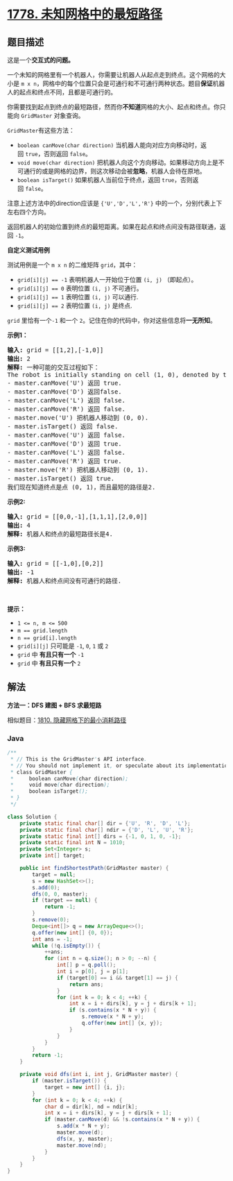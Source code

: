 # [1778. 未知网格中的最短路径](https://leetcode.cn/problems/shortest-path-in-a-hidden-grid)

## 题目描述

<p>这是一个<strong>交互式的问题。</strong></p>

<p>一个未知的网格里有一个机器人，你需要让机器人从起点走到终点。这个网格的大小是 <code>m x n</code>，网格中的每个位置只会是可通行和不可通行两种状态。题目<strong>保证</strong>机器人的起点和终点不同，且都是可通行的。</p>

<p>你需要找到起点到终点的最短路径，然而你<strong>不知道</strong>网格的大小、起点和终点。你只能向 <code>GridMaster</code> 对象查询。</p>

<p><code>GridMaster</code>有这些方法：</p>

<ul>
	<li><code>boolean canMove(char direction)</code> 当机器人能向对应方向移动时，返回 <code>true</code>，否则返回 <code>false</code>。</li>
	<li><code>void move(char direction)</code> 把机器人向这个方向移动。如果移动方向上是不可通行的或是网格的边界，则这次移动会被<strong>忽略</strong>，机器人会待在原地。</li>
	<li><code>boolean isTarget()</code> 如果机器人当前位于终点，返回 <code>true</code>，否则返回 <code>false</code>。</li>
</ul>

<p>注意上述方法中的direction应该是 <code>{'U','D','L','R'}</code> 中的一个，分别代表上下左右四个方向。</p>

<p>返回机器人的初始位置到终点的最短距离。如果在起点和终点间没有路径联通，返回 <code>-1</code>。</p>

<p><strong>自定义测试用例</strong></p>

<p>测试用例是一个 <code>m x n</code> 的二维矩阵 <code>grid</code>，其中：</p>

<ul>
	<li><code>grid[i][j] == -1</code> 表明机器人一开始位于位置 <code>(i, j)</code> （即起点）。</li>
	<li><code>grid[i][j] == 0</code> 表明位置 <code>(i, j)</code> 不可通行。</li>
	<li><code>grid[i][j] == 1</code> 表明位置 <code>(i, j)</code> 可以通行.</li>
	<li><code>grid[i][j] == 2</code> 表明位置 <code>(i, j)</code> 是终点.</li>
</ul>

<p><code>grid</code> 里恰有一个<code>-1</code> 和一个 <code>2</code>。记住在你的代码中，你对这些信息将<strong>一无所知</strong>。</p>

<p><strong>示例1：</strong></p>

<pre>
<strong>输入:</strong> grid = [[1,2],[-1,0]]
<strong>输出:</strong> 2
<strong>解释:</strong> 一种可能的交互过程如下：
The robot is initially standing on cell (1, 0), denoted by the -1.
- master.canMove('U') 返回 true.
- master.canMove('D') 返回false.
- master.canMove('L') 返回 false.
- master.canMove('R') 返回 false.
- master.move('U') 把机器人移动到 (0, 0).
- master.isTarget() 返回 false.
- master.canMove('U') 返回 false.
- master.canMove('D') 返回 true.
- master.canMove('L') 返回 false.
- master.canMove('R') 返回 true.
- master.move('R') 把机器人移动到 (0, 1).
- master.isTarget() 返回 true. 
我们现在知道终点是点 (0, 1)，而且最短的路径是2.
</pre>

<p><strong>示例2:</strong></p>

<pre>
<strong>输入:</strong> grid = [[0,0,-1],[1,1,1],[2,0,0]]
<strong>输出:</strong> 4
<strong>解释:</strong> 机器人和终点的最短路径长是4.</pre>

<p><strong>示例3:</strong></p>

<pre>
<strong>输入:</strong> grid = [[-1,0],[0,2]]
<strong>输出:</strong> -1
<strong>解释:</strong> 机器人和终点间没有可通行的路径.</pre>

<p> </p>

<p><strong>提示：</strong></p>

<ul>
	<li><code>1 <= n, m <= 500</code></li>
	<li><code>m == grid.length</code></li>
	<li><code>n == grid[i].length</code></li>
	<li><code>grid[i][j]</code> 只可能是 <code>-1</code>, <code>0</code>, <code>1</code> 或 <code>2</code></li>
	<li><code>grid</code> 中 <strong>有且只有一个</strong> <code>-1</code></li>
	<li><code>grid</code> 中<strong> 有且只有一个</strong> <code>2</code></li>
</ul>

## 解法

**方法一：DFS 建图 + BFS 求最短路**

相似题目：[1810. 隐藏网格下的最小消耗路径](/solution/1800-1899/1810.Minimum%20Path%20Cost%20in%20a%20Hidden%20Grid/README.md)

### **Java**

```java
/**
 * // This is the GridMaster's API interface.
 * // You should not implement it, or speculate about its implementation
 * class GridMaster {
 *     boolean canMove(char direction);
 *     void move(char direction);
 *     boolean isTarget();
 * }
 */

class Solution {
    private static final char[] dir = {'U', 'R', 'D', 'L'};
    private static final char[] ndir = {'D', 'L', 'U', 'R'};
    private static final int[] dirs = {-1, 0, 1, 0, -1};
    private static final int N = 1010;
    private Set<Integer> s;
    private int[] target;

    public int findShortestPath(GridMaster master) {
        target = null;
        s = new HashSet<>();
        s.add(0);
        dfs(0, 0, master);
        if (target == null) {
            return -1;
        }
        s.remove(0);
        Deque<int[]> q = new ArrayDeque<>();
        q.offer(new int[] {0, 0});
        int ans = -1;
        while (!q.isEmpty()) {
            ++ans;
            for (int n = q.size(); n > 0; --n) {
                int[] p = q.poll();
                int i = p[0], j = p[1];
                if (target[0] == i && target[1] == j) {
                    return ans;
                }
                for (int k = 0; k < 4; ++k) {
                    int x = i + dirs[k], y = j + dirs[k + 1];
                    if (s.contains(x * N + y)) {
                        s.remove(x * N + y);
                        q.offer(new int[] {x, y});
                    }
                }
            }
        }
        return -1;
    }

    private void dfs(int i, int j, GridMaster master) {
        if (master.isTarget()) {
            target = new int[] {i, j};
        }
        for (int k = 0; k < 4; ++k) {
            char d = dir[k], nd = ndir[k];
            int x = i + dirs[k], y = j + dirs[k + 1];
            if (master.canMove(d) && !s.contains(x * N + y)) {
                s.add(x * N + y);
                master.move(d);
                dfs(x, y, master);
                master.move(nd);
            }
        }
    }
}
```
